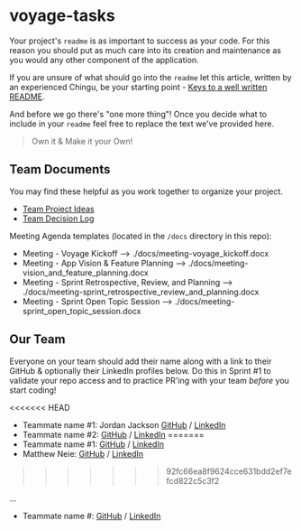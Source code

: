 # voyage-tasks

Your project's `readme` is as important to success as your code. For 
this reason you should put as much care into its creation and maintenance
as you would any other component of the application.

If you are unsure of what should go into the `readme` let this article,
written by an experienced Chingu, be your starting point - 
[Keys to a well written README](https://tinyurl.com/yk3wubft).

And before we go there's "one more thing"! Once you decide what to include
in your `readme` feel free to replace the text we've provided here.

> Own it & Make it your Own!

## Team Documents

You may find these helpful as you work together to organize your project.

- [Team Project Ideas](./docs/team_project_ideas.md)
- [Team Decision Log](./docs/team_decision_log.md)

Meeting Agenda templates (located in the `/docs` directory in this repo):

- Meeting - Voyage Kickoff --> ./docs/meeting-voyage_kickoff.docx
- Meeting - App Vision & Feature Planning --> ./docs/meeting-vision_and_feature_planning.docx
- Meeting - Sprint Retrospective, Review, and Planning --> ./docs/meeting-sprint_retrospective_review_and_planning.docx
- Meeting - Sprint Open Topic Session --> ./docs/meeting-sprint_open_topic_session.docx

## Our Team

Everyone on your team should add their name along with a link to their GitHub
& optionally their LinkedIn profiles below. Do this in Sprint #1 to validate
your repo access and to practice PR'ing with your team *before* you start
coding!

<<<<<<< HEAD
- Teammate name #1: Jordan Jackson [GitHub](https://github.com/jordanr2m) / [LinkedIn](https://www.linkedin.com/in/jordanjacksondeveloper/)
- Teammate name #2: [GitHub](https://github.com/ghaccountname) / [LinkedIn](https://linkedin.com/in/liaccountname)
=======
- Teammate name #1: [GitHub](https://github.com/ghaccountname) / [LinkedIn](https://linkedin.com/in/liaccountname)
- Matthew Neie: [GitHub](https://github.com/MatthewNeie) / [LinkedIn](https://linkedin.com/in/matthew-neie)
>>>>>>> 92fc66ea8f9624cce631bdd2ef7efcd822c5c3f2

   ...
- Teammate name #: [GitHub](https://github.com/ghaccountname) / [LinkedIn](https://linkedin.com/in/liaccountname)